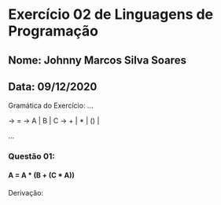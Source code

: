 # Exercício 02 de Linguagens de Programação
## Nome: Johnny Marcos Silva Soares
## Data: 09/12/2020

Gramática do Exercício:
...

<assign> -> <id> = <expr>
<id> -> A | B | C
<expr> -> <id> + <expr>
    | <id> * <expr>
    | (<expr>)
    | <id>
    
...


### Questão 01:
#### A = A * (B + (C * A))
Derivação:

